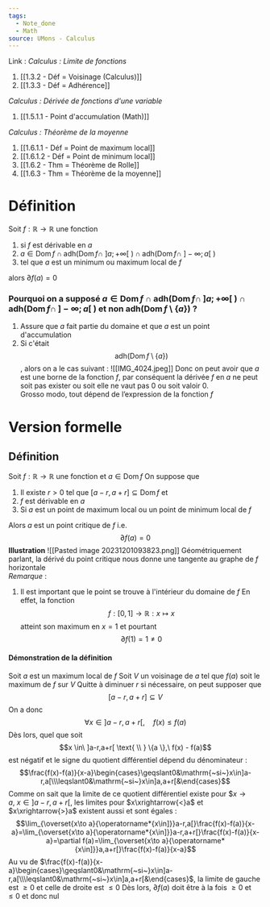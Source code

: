 ```yaml
---
tags:
  - Note_done
  - Math
source: UMons - Calculus
---
```


Link :
_Calculus : Limite de fonctions_
1. [[1.3.2 - Déf = Voisinage (Calculus)]]
2. [[1.3.3 - Déf = Adhérence]]

_Calculus : Dérivée de fonctions d'une variable_
1. [[1.5.1.1 - Point d'accumulation (Math)]]

_Calculus : Théorème de la moyenne_
1. [[1.6.1.1 - Déf = Point de maximum local]]
2. [[1.6.1.2 - Déf = Point de minimum local]]
3. [[1.6.2 - Thm = Théorème de Rolle]]
4. [[1.6.3 - Thm = Théorème de la moyenne]]

# Définition 
Soit $f : \mathbb{R} \to \mathbb{R}$ une fonction
1. si $f$ est dérivable en $a$
2. $a \in \operatorname{Dom}f \cap \operatorname{adh(Dom}f \cap\ ]a; +\infty[\ ) \cap \operatorname{adh(Dom}f\cap\ ]-\infty;a[\ )$
3. tel que $a$ est un minimum ou maximum local de $f$

alors $\partial f(a) =0$ 

### Pourquoi on a supposé $a \in \operatorname{Dom}f \cap \operatorname{adh(Dom}f \cap\ ]a; +\infty[\ ) \cap \operatorname{adh(Dom}f\cap\ ]-\infty;a[\ )$ et non $\operatorname{adh(Dom}f \setminus \{a\})$ ?
1. Assure que $a$ fait partie du domaine et que $a$ est un point d'accumulation
2. Si c'était $$\operatorname{adh(Dom}f \setminus \{a\})$$, alors on a le cas suivant :
![[IMG_4024.jpeg]]
Donc on peut avoir que $a$ est une borne de la fonction $f$, par conséquent la dérivée $f$ en $a$ ne peut soit pas exister ou soit elle ne vaut pas 0 ou soit valoir 0. 
\
Grosso modo, tout dépend de l’expression de la fonction $f$ 




# Version formelle
## Définition
Soit $f : \mathbb{R} \to \mathbb{R}$ une fonction et $a \in \operatorname{Dom}f$ 
On suppose que 
1. Il existe $r>0$ tel que $[a-r,a+r] \subseteq \operatorname{Dom} f$ et
2. $f$ est dérivable en $a$ 
3. Si $a$ est un point de maximum local ou un point de minimum local de $f$

Alors $a$ est un point critique de $f$ i.e. $$\partial f(a) = 0$$
**Illustration**
![[Pasted image 20231201093823.png]]
Géométriquement parlant, la dérivé du point critique nous donne une tangente au graphe de $f$ horizontale
\
_Remarque_ :  
1. Il est important que le point se trouve à l'intérieur du domaine de $f$ 
En effet, la fonction $$f : [0,1] \to \mathbb{R} : x \mapsto x$$ atteint son maximum en $x = 1$ et pourtant $$\partial f(1) =1 \neq 0$$

#### Démonstration de la définition
Soit $a$ est un maximum local de $f$
Soit $V$ un voisinage de $a$ tel que $f(a)$ soit le maximum de $f$ sur $V$ 
Quitte à diminuer $r$ si nécessaire, on peut supposer que $$[a-r,a+r] \subseteq V$$On a donc $$\forall x\in\left]a-r,a+r\right[,\quad f(x)\leqslant f(a)$$Dès lors, quel que soit $$x \in\ ]a-r,a+r[ \text{ \\ } \{a \},\ f(x) - f(a)$$ est négatif et le signe du quotient différentiel dépend du dénominateur : $$\frac{f(x)-f(a)}{x-a}\begin{cases}\geqslant0&\mathrm{~si~}x\in]a-r,a[\\\leqslant0&\mathrm{~si~}x\in]a,a+r[&\end{cases}$$
Comme on sait que la limite de ce quotient différentiel existe pour $$x \to a,\ x \in \left]a-r,a+r\right[$, les limites pour $x\xrightarrow{<}a$ et $x\xrightarrow{>}a$ existent aussi et sont égales : $$\lim_{\overset{x\to a}{\operatorname*{x\in]}}a-r,a[}\frac{f(x)-f(a)}{x-a}=\lim_{\overset{x\to a}{\operatorname*{x\in]}}a-r,a+r[}\frac{f(x)-f(a)}{x-a}=\partial f(a)=\lim_{\overset{x\to a}{\operatorname*{x\in]}}a,a+r[}\frac{f(x)-f(a)}{x-a}$$
Au vu de $\frac{f(x)-f(a)}{x-a}\begin{cases}\geqslant0&\mathrm{~si~}x\in]a-r,a[\\\leqslant0&\mathrm{~si~}x\in]a,a+r[&\end{cases}$, la limite de gauche est $\ge 0$ et celle de droite est $\le 0$ 
Dès lors, $\partial f(a)$ doit être à la fois $\ge 0$ et $\le 0$ et donc nul
